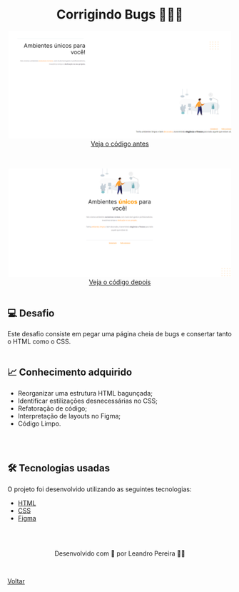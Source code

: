 <h1 align="center">Corrigindo Bugs 🧑🏾‍💻</h1>



<div align="center" style="margin-bottom: 30px">
    <img src="./demonstracao_antes.png" style="width:500px;"> <br>  
    <a href="https://github.com/Elias-Neto/Explorer/tree/main/nivel02/stage02/desafios/corrigindo_bugs_01/antes"> Veja o código antes</a>
</div>

<br>

<div align="center">
    <img src="./demonstracao_depois.png" style="width:500px;"> <br>   
    <a href="https://github.com/Elias-Neto/Explorer/tree/main/nivel02/stage02/desafios/corrigindo_bugs_01/depois"> Veja o código depois</a>
</div>


<br>

<h2> 💻 Desafio </h2>
Este desafio consiste em pegar uma página cheia de bugs e consertar tanto o HTML como o CSS.

<br>
<br>

<h2> 📈 Conhecimento adquirido </h2>

* Reorganizar uma estrutura HTML bagunçada;
* Identificar estilizações desnecessárias no CSS;
* Refatoração de código;
* Interpretação de layouts no Figma;
* Código Limpo.

<br>
<br>

<h2> 🛠 Tecnologias usadas </h2>

O projeto foi desenvolvido utilizando as seguintes tecnologias:

- [HTML](https://www.w3schools.com/html/)
- [CSS](https://www.w3schools.com/css/default.asp)
- [Figma](https://www.figma.com/design/)

<br>
<br>

<p align="center"> Desenvolvido com 💜 por Leandro Pereira ✌🏽 <p>

<br>

<a href="../../README.md">Voltar</a>
